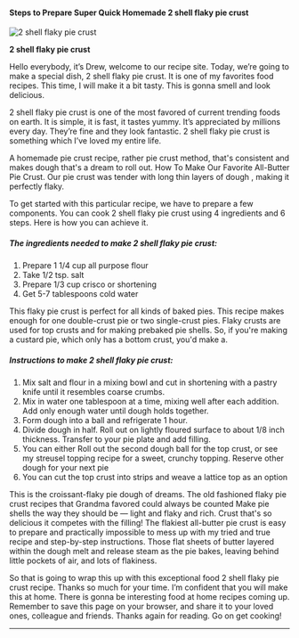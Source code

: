             

#### Steps to Prepare Super Quick Homemade 2 shell flaky pie crust

![2 shell flaky pie crust](https://img-global.cpcdn.com/recipes/8bb20dfe2fababed/751x532cq70/2-shell-flaky-pie-crust-recipe-main-photo.jpg)

**2 shell flaky pie crust**

Hello everybody, it’s Drew, welcome to our recipe site. Today, we’re going to make a special dish, 2 shell flaky pie crust. It is one of my favorites food recipes. This time, I will make it a bit tasty. This is gonna smell and look delicious.

2 shell flaky pie crust is one of the most favored of current trending foods on earth. It is simple, it is fast, it tastes yummy. It’s appreciated by millions every day. They’re fine and they look fantastic. 2 shell flaky pie crust is something which I’ve loved my entire life.

A homemade pie crust recipe, rather pie crust method, that's consistent and makes dough that's a dream to roll out. How To Make Our Favorite All-Butter Pie Crust. Our pie crust was tender with long thin layers of dough , making it perfectly flaky.

To get started with this particular recipe, we have to prepare a few components. You can cook 2 shell flaky pie crust using 4 ingredients and 6 steps. Here is how you can achieve it.

##### The ingredients needed to make 2 shell flaky pie crust:

1.  Prepare 1 1/4 cup all purpose flour
2.  Take 1/2 tsp. salt
3.  Prepare 1/3 cup crisco or shortening
4.  Get 5-7 tablespoons cold water

This flaky pie crust is perfect for all kinds of baked pies. This recipe makes enough for one double-crust pie or two single-crust pies. Flaky crusts are used for top crusts and for making prebaked pie shells. So, if you're making a custard pie, which only has a bottom crust, you'd make a.

##### Instructions to make 2 shell flaky pie crust:

1.  Mix salt and flour in a mixing bowl and cut in shortening with a pastry knife until it resembles coarse crumbs.
2.  Mix in water one tablespoon at a time, mixing well after each addition. Add only enough water until dough holds together.
3.  Form dough into a ball and refrigerate 1 hour.
4.  Divide dough in half. Roll out on lightly floured surface to about 1/8 inch thickness. Transfer to your pie plate and add filling.
5.  You can either Roll out the second dough ball for the top crust, or see my streusel topping recipe for a sweet, crunchy topping. Reserve other dough for your next pie
6.  You can cut the top crust into strips and weave a lattice top as an option

This is the croissant-flaky pie dough of dreams. The old fashioned flaky pie crust recipes that Grandma favored could always be counted Make pie shells the way they should be — light and flaky and rich. Crust that's so delicious it competes with the filling! The flakiest all-butter pie crust is easy to prepare and practically impossible to mess up with my tried and true recipe and step-by-step instructions. Those flat sheets of butter layered within the dough melt and release steam as the pie bakes, leaving behind little pockets of air, and lots of flakiness.

So that is going to wrap this up with this exceptional food 2 shell flaky pie crust recipe. Thanks so much for your time. I’m confident that you will make this at home. There is gonna be interesting food at home recipes coming up. Remember to save this page on your browser, and share it to your loved ones, colleague and friends. Thanks again for reading. Go on get cooking!

* * *